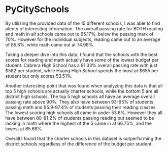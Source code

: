 # PyCitySchools

By utilizing the provided data of the 15 different schools, I was able to find plenty of interesting information. The overall passing rate for BOTH reading and math in all schools came out to 65.17%, below the passing mark of 70%. However for the individual subjects, reading came out to an average of 85.8%. while math came out at 74.98%.

Taking a deeper dive into this data, I found that the schools with the best scores for reading and math actually have some of the lowest budget per student. Cabrera High School has a 91.33% overall passing rate with just $582 per student, while Huang High School spends the most at $655 per student but only scores 53.51%.

Another interesting point that was found when analyzing this data is that all top 5 high schools are actually charter schools, while the bottom 5 are all district high schools. The top 5 high schools all have an average overall passing rate above 90%. They also have between 93-95% of students passing math and 95.9-97.4% of students passing their reading classes. The lowest scoring high schools all came in under 53.6%. However they all have between 80-81.2% of students passing reading but seemed to be lacking in math where the highest of the 5 came in at 66.75%, and the lowest at 65.68% 

Overall I found that the charter schools in this dataset is outperforming the district schools regardless of the difference of the budget per student.
